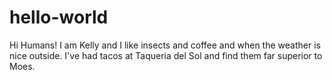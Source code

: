 # hello-world

Hi Humans!
I am Kelly and I like insects and coffee and when the weather is nice outside.
I've had tacos at Taqueria del Sol and find them far superior to Moes.
